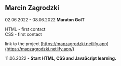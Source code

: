 ## Marcin Zagrodzki

02.06.2022 - 08.06.2022 **Maraton GoIT**

HTML - first contact\
CSS  - first contact

link to the project [https://mapzagrodzki.netlify.app](https://mapzagrodzki.netlify.app/)

11.06.2022 - **Start HTML, CSS and JavaScript learning.**
